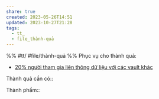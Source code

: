 ```yaml
---
share: true
created: 2023-05-26T14:51
updated: 2023-10-27T21:28
tags:
  - tt_
  - file_thành-quả
---
```

%%
#tt/
#file/thành-quả
%%
Phục vụ cho thành quả:
- [20% người tham gia liên thông dữ liệu với các vault khác](./20%25%20ng%C6%B0%E1%BB%9Di%20tham%20gia%20li%C3%AAn%20th%C3%B4ng%20d%E1%BB%AF%20li%E1%BB%87u%20v%E1%BB%9Bi%20c%C3%A1c%20vault%20kh%C3%A1c.md)

Thành quả cần có:: 

Thành phẩm::
